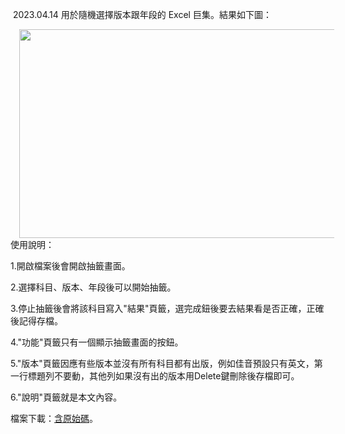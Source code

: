 <p>&nbsp;2023.04.14 用於隨機選擇版本跟年段的 Excel 巨集。結果如下圖：</p><p></p><div class="separator" style="clear: both; text-align: center;"><a href="https://blogger.googleusercontent.com/img/a/AVvXsEgnt1WEgJ8MTZksgJuYDaa7JRkCuhQjzH9eH2Ehu2iuHh3h2rDse8mE-P9SRybgZOIrfCmtCf9KvkQf-jVijjRwgWnePHEQxjeESf5Wfnmkz8LvPlb5wBRMaavCCWuZ-WIoIJJYRNXFR3PfhyV0LvDZSgIpVWMoujJf7vcme54TgCUO669J4XDalV5fVw" style="margin-left: 1em; margin-right: 1em;"><img data-original-height="839" data-original-width="1605" height="334" src="https://blogger.googleusercontent.com/img/a/AVvXsEgnt1WEgJ8MTZksgJuYDaa7JRkCuhQjzH9eH2Ehu2iuHh3h2rDse8mE-P9SRybgZOIrfCmtCf9KvkQf-jVijjRwgWnePHEQxjeESf5Wfnmkz8LvPlb5wBRMaavCCWuZ-WIoIJJYRNXFR3PfhyV0LvDZSgIpVWMoujJf7vcme54TgCUO669J4XDalV5fVw=w640-h334" width="640" /></a></div><span><!--more--></span>使用說明：<br /><p></p><p>1.開啟檔案後會開啟抽籤畫面。</p><p>2.選擇科目、版本、年段後可以開始抽籤。</p><p>3.停止抽籤後會將該科目寫入"結果"頁籤，選完成鈕後要去結果看是否正確，正確後記得存檔。</p><p>4."功能"頁籤只有一個顯示抽籤畫面的按鈕。</p><p>5."版本"頁籤因應有些版本並沒有所有科目都有出版，例如佳音預設只有英文，第一行標題列不要動，其他列如果沒有出的版本用Delete鍵刪除後存檔即可。</p><p>6."說明"頁籤就是本文內容。</p><p>檔案下載：<a href="https://github.com/CetaceaWang/Trial-draw/raw/main/%E8%A9%A6%E6%95%99%E6%8A%BD%E7%B1%A41.02.xlsm" target="_blank">含原始碼</a>。</p><p><br /></p>
